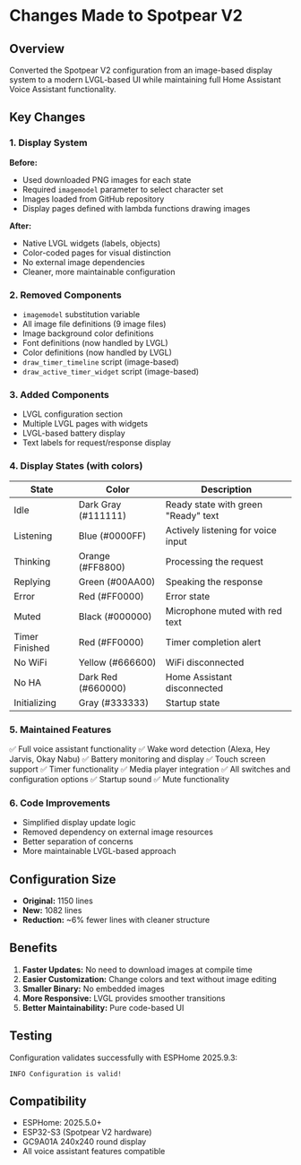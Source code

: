 # Changes Made to Spotpear V2

## Overview
Converted the Spotpear V2 configuration from an image-based display system to a modern LVGL-based UI while maintaining full Home Assistant Voice Assistant functionality.

## Key Changes

### 1. Display System
**Before:**
- Used downloaded PNG images for each state
- Required `imagemodel` parameter to select character set
- Images loaded from GitHub repository
- Display pages defined with lambda functions drawing images

**After:**
- Native LVGL widgets (labels, objects)
- Color-coded pages for visual distinction
- No external image dependencies
- Cleaner, more maintainable configuration

### 2. Removed Components
- `imagemodel` substitution variable
- All image file definitions (9 image files)
- Image background color definitions
- Font definitions (now handled by LVGL)
- Color definitions (now handled by LVGL)
- `draw_timer_timeline` script (image-based)
- `draw_active_timer_widget` script (image-based)

### 3. Added Components
- LVGL configuration section
- Multiple LVGL pages with widgets
- LVGL-based battery display
- Text labels for request/response display

### 4. Display States (with colors)
| State | Color | Description |
|-------|-------|-------------|
| Idle | Dark Gray (#111111) | Ready state with green "Ready" text |
| Listening | Blue (#0000FF) | Actively listening for voice input |
| Thinking | Orange (#FF8800) | Processing the request |
| Replying | Green (#00AA00) | Speaking the response |
| Error | Red (#FF0000) | Error state |
| Muted | Black (#000000) | Microphone muted with red text |
| Timer Finished | Red (#FF0000) | Timer completion alert |
| No WiFi | Yellow (#666600) | WiFi disconnected |
| No HA | Dark Red (#660000) | Home Assistant disconnected |
| Initializing | Gray (#333333) | Startup state |

### 5. Maintained Features
✅ Full voice assistant functionality
✅ Wake word detection (Alexa, Hey Jarvis, Okay Nabu)
✅ Battery monitoring and display
✅ Touch screen support
✅ Timer functionality
✅ Media player integration
✅ All switches and configuration options
✅ Startup sound
✅ Mute functionality

### 6. Code Improvements
- Simplified display update logic
- Removed dependency on external image resources
- Better separation of concerns
- More maintainable LVGL-based approach

## Configuration Size
- **Original:** 1150 lines
- **New:** 1082 lines
- **Reduction:** ~6% fewer lines with cleaner structure

## Benefits
1. **Faster Updates:** No need to download images at compile time
2. **Easier Customization:** Change colors and text without image editing
3. **Smaller Binary:** No embedded images
4. **More Responsive:** LVGL provides smoother transitions
5. **Better Maintainability:** Pure code-based UI

## Testing
Configuration validates successfully with ESPHome 2025.9.3:
```
INFO Configuration is valid!
```

## Compatibility
- ESPHome: 2025.5.0+
- ESP32-S3 (Spotpear V2 hardware)
- GC9A01A 240x240 round display
- All voice assistant features compatible
